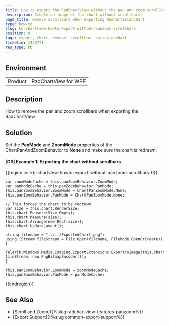 ```yaml
---
title: How to export the RadChartView without the pan and zoom scrollbars
description: Create an image of the chart without scrollbars.
page_title: Remove scrollbars when exporting RadCartesianChart
type: how-to
slug: kb-chartview-howto-export-without-panzoom-scrollbars
position: 0
tags: export, chart, remove, scrollbar, cartesianchart
ticketid: 1459771
res_type: kb
---
```


## Environment
<table>
    <tr>
        <td>Product</td>
        <td>RadChartView for WPF</td>
    </tr>
</table>

## Description

How to remove the pan and zoom scrollbars when exporting the RadChartView.  

## Solution

Set the __PanMode__ and __ZoomMode__ properties of the ChartPanAndZoomBehavior to __None__ and make sure the chart is redrawn. 

#### __[C#] Example 1: Exporting the chart without scrollbars__
{{region cs-kb-chartview-howto-export-without-panzoom-scrollbars-0}}

	var zoomModeCache = this.panZoomBehavior.ZoomMode;
	var panModeCache = this.panZoomBehavior.PanMode;
	this.panZoomBehavior.ZoomMode = ChartPanZoomMode.None;
	this.panZoomBehavior.PanMode = ChartPanZoomMode.None;

    // This forces the chart to be redrawn
	var size = this.chart.RenderSize;
	this.chart.Measure(Size.Empty);
	this.chart.Measure(size);
	this.chart.Arrange(new Rect(size));
	this.chart.UpdateLayout();

	string filename = "../../ExportedChart.png";
	using (Stream fileStream = File.Open(filename, FileMode.OpenOrCreate))
	{
		Telerik.Windows.Media.Imaging.ExportExtensions.ExportToImage(this.chart, fileStream, new PngBitmapEncoder());
	}

	this.panZoomBehavior.ZoomMode = zoomModeCache;
	this.panZoomBehavior.PanMode = panModeCache;
{{endregion}}

## See Also

* [Scroll and Zoom]({%slug radchartview-features-panzoom%})
* [Export Support]({%slug common-export-support%})
